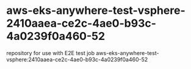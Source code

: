 # aws-eks-anywhere-test-vsphere-2410aaea-ce2c-4ae0-b93c-4a0239f0a460-52
repository for use with E2E test job aws-eks-anywhere-test-vsphere:2410aaea-ce2c-4ae0-b93c-4a0239f0a460-52

